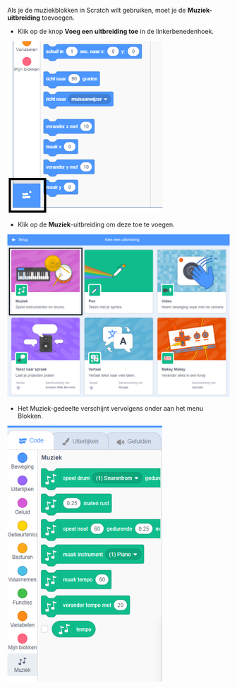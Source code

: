 Als je de muziekblokken in Scratch wilt gebruiken, moet je de **Muziek-uitbreiding** toevoegen.

+ Klik op de knop **Voeg een uitbreiding toe** in de linkerbenedenhoek.

![voeg een uitbreiding toe knop gemarkeerd](images/add-extension-annotated.png)

+ Klik op de **Muziek**-uitbreiding om deze toe te voegen.

![muziekuitbreiding gemarkeerd](images/click-music-annotated.png)

+ Het Muziek-gedeelte verschijnt vervolgens onder aan het menu Blokken.

![muziekuitbreidingsblokken](images/music-extension-blocks.png)